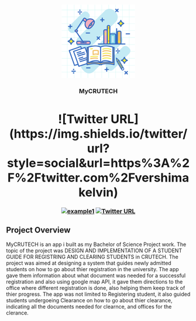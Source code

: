 <p align="center">
   <img src="assets/splash.png", width="200">
</p>
<h3 align="center">MyCRUTECH</>
<div align="center">
<h1 align="center">
  ![Twitter URL](https://img.shields.io/twitter/url?style=social&url=https%3A%2F%2Ftwitter.com%2Fvershimakelvin)
</h1>

<a href="">![example1](https://img.shields.io/badge/example-one-red)</a>
<a href="">![Twitter URL](https://img.shields.io/twitter/url?style=social&url=https%3A%2F%2Ftwitter.com%2Fvershimakelvin)</a>
</div>
   
   
## Project Overview   


MyCRUTECH is an app i built as my Bachelor of Science Project work. The topic of the project was DESIGN AND IMPLEMENTATION OF A STUDENT GUIDE FOR REGISTRING AND CLEARING STUDENTS in CRUTECH. The project was aimed at designing a system that guides newly admitted students on how to go about thier registration in the university. The app gave them information about what document was needed for a successful registration and also using google map API, it gave them directions to the office where different registration is done, also helping them keep track of thier progress. The app was not limited to Registering student, it also guided students undergoeing Clearance on how to go about thier clearance, indicating all the documents needed for clearnce, and offices for the clerance.

